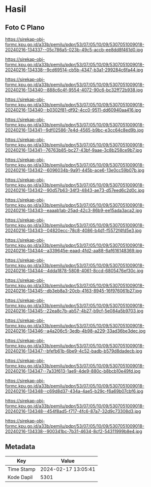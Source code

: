# Hasil

## Foto C Plano

https://sirekap-obj-formc.kpu.go.id/a33b/pemilu/pdpr/53/07/05/10/09/5307051009018-20240216-134337--05c786a5-023b-49c5-accb-ee8dd8f461d0.jpg

https://sirekap-obj-formc.kpu.go.id/a33b/pemilu/pdpr/53/07/05/10/09/5307051009018-20240216-134338--9cd69514-cb5b-4347-b3a1-299284c6fa44.jpg

https://sirekap-obj-formc.kpu.go.id/a33b/pemilu/pdpr/53/07/05/10/09/5307051009018-20240216-134340--888c6c4f-9554-4072-90c6-bc32ff72b938.jpg

https://sirekap-obj-formc.kpu.go.id/a33b/pemilu/pdpr/53/07/05/10/09/5307051009018-20240216-134340--b0302f81-df92-4cc0-9511-dd60940aa416.jpg

https://sirekap-obj-formc.kpu.go.id/a33b/pemilu/pdpr/53/07/05/10/09/5307051009018-20240216-134341--9df02586-7e4d-4565-b9bc-e3cc64c8ed9b.jpg

https://sirekap-obj-formc.kpu.go.id/a33b/pemilu/pdpr/53/07/05/10/09/5307051009018-20240216-134341--76763b85-bc27-43bf-9aae-3c8b258ce9b7.jpg

https://sirekap-obj-formc.kpu.go.id/a33b/pemilu/pdpr/53/07/05/10/09/5307051009018-20240216-134342--6096034b-9a91-445b-ace6-13e0cc59b07b.jpg

https://sirekap-obj-formc.kpu.go.id/a33b/pemilu/pdpr/53/07/05/10/09/5307051009018-20240216-134342--90d57b63-34f3-4843-ae73-d57eed6c2d0c.jpg

https://sirekap-obj-formc.kpu.go.id/a33b/pemilu/pdpr/53/07/05/10/09/5307051009018-20240216-134343--eaaab1ab-25ad-42c3-86b9-ee15ada3aca2.jpg

https://sirekap-obj-formc.kpu.go.id/a33b/pemilu/pdpr/53/07/05/10/09/5307051009018-20240216-134343--04820ecc-78c8-4086-b4d1-f5572f4fd5e3.jpg

https://sirekap-obj-formc.kpu.go.id/a33b/pemilu/pdpr/53/07/05/10/09/5307051009018-20240216-134344--a339645e-eaad-4fd2-aa88-6af616148369.jpg

https://sirekap-obj-formc.kpu.go.id/a33b/pemilu/pdpr/53/07/05/10/09/5307051009018-20240216-134344--4dda1878-5808-4061-8ccd-6805476ef30c.jpg

https://sirekap-obj-formc.kpu.go.id/a33b/pemilu/pdpr/53/07/05/10/09/5307051009018-20240216-134345--db3eb8a3-20cb-4163-8945-16f976061b27.jpg

https://sirekap-obj-formc.kpu.go.id/a33b/pemilu/pdpr/53/07/05/10/09/5307051009018-20240216-134345--22ea8c7b-ab57-4b27-b9cf-5e084a5b9703.jpg

https://sirekap-obj-formc.kpu.go.id/a33b/pemilu/pdpr/53/07/05/10/09/5307051009018-20240216-134346--a4a206c5-3edb-4b98-a229-33ad36be3dec.jpg

https://sirekap-obj-formc.kpu.go.id/a33b/pemilu/pdpr/53/07/05/10/09/5307051009018-20240216-134347--bfefb61b-6be9-4c52-badb-b579d8dadecb.jpg

https://sirekap-obj-formc.kpu.go.id/a33b/pemilu/pdpr/53/07/05/10/09/5307051009018-20240216-134347--7a33f613-1ae9-4de9-880c-b8bcb10e49fd.jpg

https://sirekap-obj-formc.kpu.go.id/a33b/pemilu/pdpr/53/07/05/10/09/5307051009018-20240216-134348--c69d8d37-434a-4ae5-b29c-f6a69b07cbf6.jpg

https://sirekap-obj-formc.kpu.go.id/a33b/pemilu/pdpr/53/07/05/10/09/5307051009018-20240216-134348--454f8ad5-f717-4fc6-87a7-32d9c73308d3.jpg

https://sirekap-obj-formc.kpu.go.id/a33b/pemilu/pdpr/53/07/05/10/09/5307051009018-20240216-134338--900341bc-7b31-4634-8cf2-54311999b8e4.jpg


## Metadata

| Key        | Value               |
| ---------- | ------------------- |
| Time Stamp | 2024-02-17 13:05:41 |
| Kode Dapil | 5301                |



